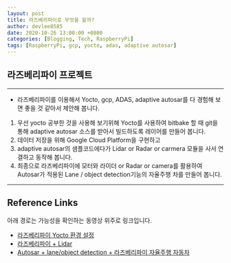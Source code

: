 ```yaml
---
layout: post
title: 라즈베리파이로 무엇을 할까? 
author: devlee8585
date: 2020-10-26 13:00:00 +0800
categories: [Blogging, Tech, RaspberryPi]
tags: [RaspberryPi, gcp, yocto, adas, adaptive autosar]
---
```


## 라즈베리파이 프로젝트

---

-  라즈베리파이를 이용해서 Yocto, gcp, ADAS, adaptive autosar를 다 경험해 보면 좋을 것 같아서 제안해 봅니다.
1. 우선 yocto 공부한 것을 사용해 보기위해 Yocto를 사용하여 bitbake 할 때 git을 통해 adaptive autosar 소스를 받아서 빌드하도록 레이어를 만들어 봅니다.
2. 데이터 저장을 위해 Google Cloud Platform을  구현하고
3. adaptive autosar의 샘플코드에다가 Lidar or Radar or carmera 모듈을 사서 연결하고 동작해 봅니다.
4. 최종으로 라즈베리파이에 모터와 라이더 or Radar or camera를 활용하여 Autosar가 적용된 Lane / object detection기능의 자율주행 차를 만들어 봅니다. 
   
---


## Reference Links
아래 경로는 가능성을 확인하는 동영상 위주로 링크입니다.

- [라즈베리파이 Yocto 환경 설정](<https://www.youtube.com/watch?v=V0i0m2pQYyU>)
- [라즈베리파이 + Lidar](<https://www.youtube.com/watch?v=t0ud9HTYjMI>)
- [Autosar + lane/object detection + 라즈베리파이 자율주행 자동차](<https://www.youtube.com/watch?v=QPMSqu_i9hs>)
